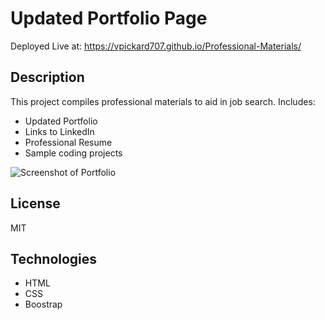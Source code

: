 # Updated Portfolio Page

Deployed Live at: https://vpickard707.github.io/Professional-Materials/

## Description

This project compiles professional materials to aid in job search.
Includes:

- Updated Portfolio
- Links to LinkedIn
- Professional Resume
- Sample coding projects

![Screenshot of Portfolio](./assets/images/screenshot.jpg)

## License

MIT

## Technologies

- HTML
- CSS
- Boostrap
